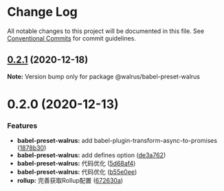 # Change Log

All notable changes to this project will be documented in this file.
See [Conventional Commits](https://conventionalcommits.org) for commit guidelines.

## [0.2.1](https://github.com/walrusjs/build/compare/@walrus/babel-preset-walrus@0.2.0...@walrus/babel-preset-walrus@0.2.1) (2020-12-18)

**Note:** Version bump only for package @walrus/babel-preset-walrus





# 0.2.0 (2020-12-13)


### Features

* **babel-preset-walrus:** add babel-plugin-transform-async-to-promises ([1878b30](https://github.com/walrusjs/build/commit/1878b30c335f23aa66f3eb13ed158c6b49b76a2f))
* **babel-preset-walrus:** add defines option ([de3a762](https://github.com/walrusjs/build/commit/de3a762a9653f5b44213f6d0c24d086c8185d62a))
* **babel-preset-walrus:** 代码优化 ([5d68af4](https://github.com/walrusjs/build/commit/5d68af43426833d86ca1bfce7abfacce064cce21))
* **babel-preset-walrus:** 代码优化 ([b55e0ee](https://github.com/walrusjs/build/commit/b55e0eebe9f8121ef4ae44e692f9e09cd0f52827))
* **rollup:** 完善获取Rollup配置 ([672630a](https://github.com/walrusjs/build/commit/672630a1691f23f45ddc05a156193f86ba4cadcb))
